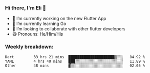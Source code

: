 ### Hi there, I'm Eli 👋
- 🔭 I’m currently working on the new Flutter App
- 🌱 I’m currently learning Go
- 🦄 I’m looking to collaborate with other flutter developers
- 😄 Pronouns: He/Him/His

### Weekly breakdown:
<!--START_SECTION:waka-->

```text
Dart         33 hrs 21 mins  █████████████████████▒░░░   84.92 %
YAML         4 hrs 40 mins   ███░░░░░░░░░░░░░░░░░░░░░░   11.89 %
Other        48 mins         ▓░░░░░░░░░░░░░░░░░░░░░░░░   02.05 %
```

<!--END_SECTION:waka-->
